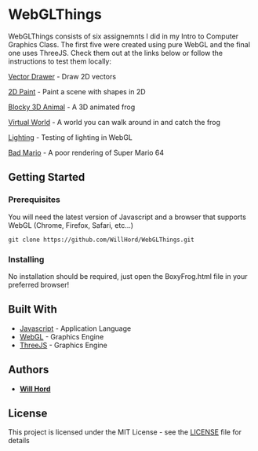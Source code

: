 # WebGLThings

WebGLThings consists of six assignemnts I did in my Intro to Computer Graphics Class. The first five were created using pure WebGL and the final one uses ThreeJS. Check them out at the links below or follow the instructions to test them locally:

[Vector Drawer]() - Draw 2D vectors

[2D Paint]() - Paint a scene with shapes in 2D

[Blocky 3D Animal]() - A 3D animated frog

[Virtual World]() - A world you can walk around in and catch the frog

[Lighting]() - Testing of lighting in WebGL

[Bad Mario]() - A poor rendering of Super Mario 64


## Getting Started

### Prerequisites

You will need the latest version of Javascript and a browser that supports WebGL (Chrome, Firefox, Safari, etc...)

```
git clone https://github.com/WillHord/WebGLThings.git
```

### Installing

No installation should be required, just open the BoxyFrog.html file in your preferred browser!

## Built With

* [Javascript](https://www.javascript.com/) - Application Language
* [WebGL](https://get.webgl.org/) - Graphics Engine
* [ThreeJS](https://threejs.org/) - Graphics Engine


## Authors

* **[Will Hord](https://github.com/WillHord)** 

## License

This project is licensed under the MIT License - see the [LICENSE](LICENSE) file for details
